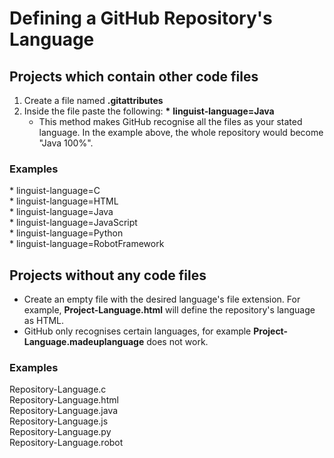 # Defining a GitHub Repository's Language

## Projects which contain other code files

1. Create a file named **.gitattributes**
2. Inside the file paste the following: __*__  __linguist-language=Java__ 
   - This method makes GitHub recognise all the files as your stated language. In the example above, the whole repository would become "Java 100%".

### Examples
\* linguist-language=C <br />
\* linguist-language=HTML <br />
\* linguist-language=Java <br />
\* linguist-language=JavaScript <br />
\* linguist-language=Python <br />
\* linguist-language=RobotFramework 

## Projects without any code files

- Create an empty file with the desired language's file extension. For example, **Project-Language.html** will define the repository's language as HTML.
- GitHub only recognises certain languages, for example **Project-Language.madeuplanguage** does not work. <br />

### Examples

Repository-Language.c <br />
Repository-Language.html <br />
Repository-Language.java <br />
Repository-Language.js <br />
Repository-Language.py <br />
Repository-Language.robot <br />
